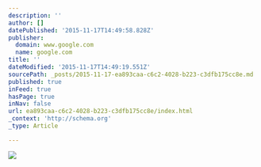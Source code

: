```yaml
---
description: ''
author: []
datePublished: '2015-11-17T14:49:58.828Z'
publisher:
  domain: www.google.com
  name: google.com
title: ''
dateModified: '2015-11-17T14:49:19.551Z'
sourcePath: _posts/2015-11-17-ea893caa-c6c2-4028-b223-c3dfb175cc8e.md
published: true
inFeed: true
hasPage: true
inNav: false
url: ea893caa-c6c2-4028-b223-c3dfb175cc8e/index.html
_context: 'http://schema.org'
_type: Article

---
```

![](http://cdn.mitchellakegroup.com.s3.amazonaws.com/articles/media/EMaqS8jIISE6/single_52c1ad44809df6fd.jpg)